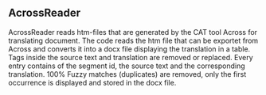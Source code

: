 <h2>AcrossReader</h2>
<p>AcrossReader reads htm-files that are generated by the CAT tool Across for translating document. The code reads the htm file that can be exportet from Across
and converts it into a docx file displaying the translation in a table. Tags inside the source text and translation are removed or replaced. Every entry contains of
the segment id, the source text and the corresponding translation. 100% Fuzzy matches (duplicates) are removed, only the first occurrence is displayed and
stored in the docx file.</p>
